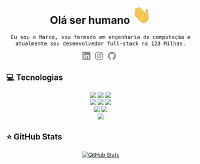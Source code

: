 <h1 align="center"> Olá ser humano <img src="https://raw.githubusercontent.com/parth-27/parth-27/master/Hi.gif" height="50" width="50"> </h1>

<p align="center"><samp> Eu sou o Marco, sou formado em engenharia de computação e atualmente sou desenvolvedor full-stack na 123 Milhas. </samp></p>

<p align="center" style="background-color:white;">
 <a href="https://www.linkedin.com/in/marcoamlima"><img alt="Marco's Linkedin" width="22px" src="https://github.com/marcoamlima/MarcoAurelio/blob/main/linkedin.png" /></a>&nbsp;&nbsp;
 <a href="https://instagram.com/marcoamlima"><img alt="Marco's Instagram" width="22px" src="https://github.com/marcoamlima/MarcoAurelio/blob/main/instagram.png" /></a>&nbsp;&nbsp;
<a href="https://github.com/marcoamlima"><img alt="Marco's Github" width="22px" src="https://github.com/marcoamlima/MarcoAurelio/blob/main/github.png" /></a>&nbsp;&nbsp;

 
 
<br>
  

## 💻 Tecnologias
<p align="center">
<img src="https://img.shields.io/badge/javascript-%23323330.svg?style=for-the-badge&logo=javascript&logoColor=%23F7DF1E" height="25"/>
<img src="https://img.shields.io/badge/react-%2320232a.svg?style=for-the-badge&logo=react&logoColor=%2361DAFB" height="25"/>
<img src="https://img.shields.io/badge/jquery-%230769AD.svg?style=for-the-badge&logo=jquery&logoColor=white" height="25"/>
<br>
<img src="https://img.shields.io/badge/html5-%23E34F26.svg?style=for-the-badge&logo=html5&logoColor=white" height="25"/>
 <img src="https://img.shields.io/badge/css3-%231572B6.svg?style=for-the-badge&logo=css3&logoColor=white" height="25"/>
 <img src="https://img.shields.io/badge/bootstrap-%23563D7C.svg?style=for-the-badge&logo=bootstrap&logoColor=white" height="25"/>
 <br>
<img src="https://img.shields.io/badge/mysql-%2300f.svg?style=for-the-badge&logo=mysql&logoColor=white" height="25"/>
<img src="https://img.shields.io/badge/Microsoft%20SQL%20Sever-CC2927?style=for-the-badge&logo=microsoft%20sql%20server&logoColor=white" height="25"/>
<br>
<img src="https://img.shields.io/badge/php-%23777BB4.svg?style=for-the-badge&logo=php&logoColor=white" height="25"/>
</p>

## ⭐ GitHub Stats
<p align="center">
<a href="https://github.com/marcoamlima">
<img align="center" src="https://github-readme-stats.vercel.app/api?username=marcoamlima&count_private=true&include_all_commits=true&show_icons=true&theme=onedark&line_height=27&v=5" alt="GitHub Stats" /> </a> 
</p> 

